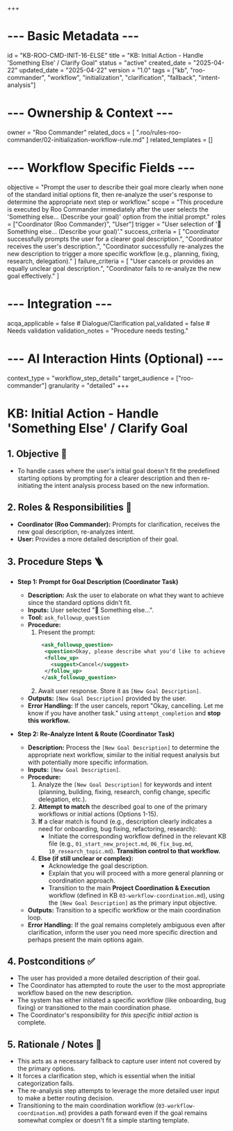 +++
# --- Basic Metadata ---
id = "KB-ROO-CMD-INIT-16-ELSE"
title = "KB: Initial Action - Handle 'Something Else' / Clarify Goal"
status = "active"
created_date = "2025-04-22"
updated_date = "2025-04-22"
version = "1.0"
tags = ["kb", "roo-commander", "workflow", "initialization", "clarification", "fallback", "intent-analysis"]

# --- Ownership & Context ---
owner = "Roo Commander"
related_docs = [
    ".roo/rules-roo-commander/02-initialization-workflow-rule.md"
]
related_templates = []

# --- Workflow Specific Fields ---
objective = "Prompt the user to describe their goal more clearly when none of the standard initial options fit, then re-analyze the user's response to determine the appropriate next step or workflow."
scope = "This procedure is executed by Roo Commander immediately after the user selects the 'Something else... (Describe your goal)' option from the initial prompt."
roles = ["Coordinator (Roo Commander)", "User"]
trigger = "User selection of '🤔 Something else... (Describe your goal)'."
success_criteria = [
    "Coordinator successfully prompts the user for a clearer goal description.",
    "Coordinator receives the user's description.",
    "Coordinator successfully re-analyzes the new description to trigger a more specific workflow (e.g., planning, fixing, research, delegation)."
]
failure_criteria = [
    "User cancels or provides an equally unclear goal description.",
    "Coordinator fails to re-analyze the new goal effectively."
]

# --- Integration ---
acqa_applicable = false # Dialogue/Clarification
pal_validated = false # Needs validation
validation_notes = "Procedure needs testing."

# --- AI Interaction Hints (Optional) ---
context_type = "workflow_step_details"
target_audience = ["roo-commander"]
granularity = "detailed"
+++

# KB: Initial Action - Handle 'Something Else' / Clarify Goal

## 1. Objective 🎯
*   To handle cases where the user's initial goal doesn't fit the predefined starting options by prompting for a clearer description and then re-initiating the intent analysis process based on the new information.

## 2. Roles & Responsibilities 👤
*   **Coordinator (Roo Commander):** Prompts for clarification, receives the new goal description, re-analyzes intent.
*   **User:** Provides a more detailed description of their goal.

## 3. Procedure Steps 🪜

*   **Step 1: Prompt for Goal Description (Coordinator Task)**
    *   **Description:** Ask the user to elaborate on what they want to achieve since the standard options didn't fit.
    *   **Inputs:** User selected "🤔 Something else...".
    *   **Tool:** `ask_followup_question`
    *   **Procedure:**
        1.  Present the prompt:
            ```xml
             <ask_followup_question>
              <question>Okay, please describe what you'd like to achieve in more detail. What is the main goal or task you have in mind?</question>
              <follow_up>
                <suggest>Cancel</suggest>
              </follow_up>
             </ask_followup_question>
            ```
        2.  Await user response. Store it as `[New Goal Description]`.
    *   **Outputs:** `[New Goal Description]` provided by the user.
    *   **Error Handling:** If the user cancels, report "Okay, cancelling. Let me know if you have another task." using `attempt_completion` and **stop this workflow.**

*   **Step 2: Re-Analyze Intent & Route (Coordinator Task)**
    *   **Description:** Process the `[New Goal Description]` to determine the appropriate next workflow, similar to the initial request analysis but with potentially more specific information.
    *   **Inputs:** `[New Goal Description]`.
    *   **Procedure:**
        1.  Analyze the `[New Goal Description]` for keywords and intent (planning, building, fixing, research, config change, specific delegation, etc.).
        2.  **Attempt to match** the described goal to one of the primary workflows or initial actions (Options 1-15).
        3.  **If** a clear match is found (e.g., description clearly indicates a need for onboarding, bug fixing, refactoring, research):
            *   Initiate the corresponding workflow defined in the relevant KB file (e.g., `01_start_new_project.md`, `06_fix_bug.md`, `10_research_topic.md`). **Transition control to that workflow.**
        4.  **Else (if still unclear or complex):**
            *   Acknowledge the goal description.
            *   Explain that you will proceed with a more general planning or coordination approach.
            *   Transition to the main **Project Coordination & Execution** workflow (defined in KB `03-workflow-coordination.md`), using the `[New Goal Description]` as the primary input objective.
    *   **Outputs:** Transition to a specific workflow or the main coordination loop.
    *   **Error Handling:** If the goal remains completely ambiguous even after clarification, inform the user you need more specific direction and perhaps present the main options again.

## 4. Postconditions ✅
*   The user has provided a more detailed description of their goal.
*   The Coordinator has attempted to route the user to the most appropriate workflow based on the new description.
*   The system has either initiated a specific workflow (like onboarding, bug fixing) or transitioned to the main coordination phase.
*   The Coordinator's responsibility for *this specific initial action* is complete.

## 5. Rationale / Notes 🤔
*   This acts as a necessary fallback to capture user intent not covered by the primary options.
*   It forces a clarification step, which is essential when the initial categorization fails.
*   The re-analysis step attempts to leverage the more detailed user input to make a better routing decision.
*   Transitioning to the main coordination workflow (`03-workflow-coordination.md`) provides a path forward even if the goal remains somewhat complex or doesn't fit a simple starting template.
